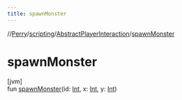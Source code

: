 ```yaml
---
title: spawnMonster
---
```

//[Perry](../../../index.html)/[scripting](../index.html)/[AbstractPlayerInteraction](index.html)/[spawnMonster](spawn-monster.html)



# spawnMonster



[jvm]\
fun [spawnMonster](spawn-monster.html)(id: [Int](https://kotlinlang.org/api/latest/jvm/stdlib/kotlin/-int/index.html), x: [Int](https://kotlinlang.org/api/latest/jvm/stdlib/kotlin/-int/index.html), y: [Int](https://kotlinlang.org/api/latest/jvm/stdlib/kotlin/-int/index.html))




